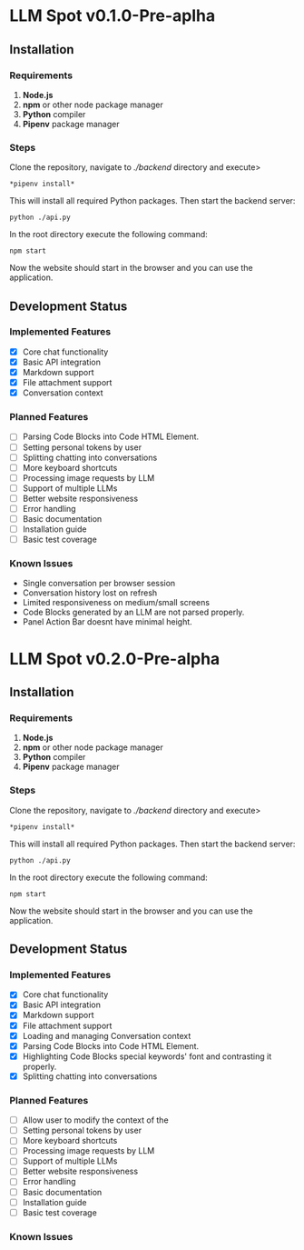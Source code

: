 


# LLM Spot v0.1.0-Pre-aplha

## Installation

### Requirements

1. **Node.js**
2. **npm** or other node package manager
3. **Python** compiler
4. **Pipenv** package manager

### Steps

Clone the repository, navigate to *./backend* directory and execute>

	*pipenv install*

This will install all required Python packages. Then start the backend server:

	python ./api.py

In the root directory execute the following command:

	npm start

Now the website should start in the browser and you can use the application.

## Development Status

### Implemented Features
- [x] Core chat functionality
- [x] Basic API integration
- [x] Markdown support
- [x] File attachment support
- [x] Conversation context

### Planned Features
- [ ] Parsing Code Blocks into Code HTML Element.
- [ ] Setting personal tokens by user
- [ ] Splitting chatting into conversations
- [ ] More keyboard shortcuts
- [ ] Processing image requests by LLM
- [ ] Support of multiple LLMs
- [ ] Better website responsiveness
- [ ] Error handling
- [ ] Basic documentation
- [ ] Installation guide
- [ ] Basic test coverage

### Known Issues
- Single conversation per browser session
- Conversation history lost on refresh
- Limited responsiveness on medium/small screens
- Code Blocks generated by an LLM are not parsed properly.
- Panel Action Bar doesnt have minimal height.

# LLM Spot v0.2.0-Pre-alpha

## Installation

### Requirements

1. **Node.js**
2. **npm** or other node package manager
3. **Python** compiler
4. **Pipenv** package manager

### Steps

Clone the repository, navigate to *./backend* directory and execute>

	*pipenv install*

This will install all required Python packages. Then start the backend server:

	python ./api.py

In the root directory execute the following command:

	npm start

Now the website should start in the browser and you can use the application.

## Development Status

### Implemented Features
- [x] Core chat functionality
- [x] Basic API integration
- [x] Markdown support
- [x] File attachment support
- [x] Loading and managing Conversation context
- [x] Parsing Code Blocks into Code HTML Element.
- [x] Highlighting Code Blocks special keywords' font and contrasting it properly.
- [x] Splitting chatting into conversations

### Planned Features

- [ ] Allow user to modify the context of the  
- [ ] Setting personal tokens by user	
- [ ] More keyboard shortcuts
- [ ] Processing image requests by LLM
- [ ] Support of multiple LLMs
- [ ] Better website responsiveness
- [ ] Error handling
- [ ] Basic documentation
- [ ] Installation guide
- [ ] Basic test coverage

### Known Issues
